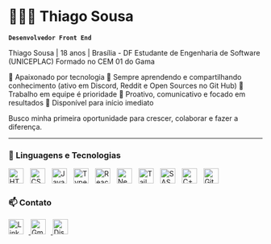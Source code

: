 # 👩🏻‍💻 Thiago Sousa

**`Desenvolvedor Front End`**

Thiago Sousa | 18 anos | Brasília - DF
Estudante de Engenharia de Software (UNICEPLAC)
Formado no CEM 01 do Gama

🔹 Apaixonado por tecnologia
🔹 Sempre aprendendo e compartilhando conhecimento (ativo em Discord, Reddit e Open Sources no Git Hub)
🔹 Trabalho em equipe é prioridade
🔹 Proativo, comunicativo e focado em resultados
🔹 Disponível para início imediato

Busco minha primeira oportunidade para crescer, colaborar e fazer a diferença.



---

### 🤖 Linguagens e Tecnologias

<img 
    align="left" 
    alt="HTML"
    title="HTML" 
    width="30px" 
    style="padding-right: 10px;" 
    src="https://cdn.jsdelivr.net/gh/devicons/devicon@latest/icons/html5/html5-original.svg" 
/>
<img 
    align="left" 
    alt="CSS" 
    title="CSS"
    width="30px" 
    style="padding-right: 10px;" 
    src="https://cdn.jsdelivr.net/gh/devicons/devicon@latest/icons/css3/css3-original.svg" 
/>
<img 
    align="left" 
    alt="JavaScript" 
    title="JavaScript"
    width="30px" 
    style="padding-right: 10px;" 
    src="https://cdn.jsdelivr.net/gh/devicons/devicon@latest/icons/javascript/javascript-original.svg" 
/>
<img 
    align="left" 
    alt="TypeScript"
    title="TypeScript" 
    width="30px" 
    style="padding-right: 10px;" 
    src="https://cdn.jsdelivr.net/gh/devicons/devicon@latest/icons/typescript/typescript-original.svg" 
/>
<img 
    align="left" 
    alt="React"
    title="React" 
    width="30px" 
    style="padding-right: 10px;" 
    src="https://cdn.jsdelivr.net/gh/devicons/devicon@latest/icons/react/react-original.svg" 
/>
<img 
    align="left" 
    alt="Next.js" 
    title="Next.js"
    width="30px" 
    style="padding-right: 10px;" 
    src="https://cdn.jsdelivr.net/gh/devicons/devicon@latest/icons/nextjs/nextjs-original.svg" 
/>
<img 
    align="left" 
    alt="Tailwind" 
    title="Tailwind"
    width="30px" 
    style="padding-right: 10px;" 
    src="https://cdn.jsdelivr.net/gh/devicons/devicon@latest/icons/tailwindcss/tailwindcss-original.svg" 
/>
<img 
    align="left" 
    alt="SASS" 
    title="SASS"
    width="30px" 
    style="padding-right: 10px;" 
    src="https://cdn.jsdelivr.net/gh/devicons/devicon@latest/icons/sass/sass-original.svg" 
/>
<img 
    align="left" 
    alt="C++" 
    title="C++"
    width="30px" 
    style="padding-right: 10px;" 
    src="https://cdn.jsdelivr.net/gh/devicons/devicon@latest/icons/cplusplus/cplusplus-original.svg" 
/>
<img 
    align="left" 
    alt="Git" 
    title="Git"
    width="30px" 
    style="padding-right: 10px;" 
    src="https://cdn.jsdelivr.net/gh/devicons/devicon@latest/icons/git/git-original.svg" 
/>
<br>
<br>

### 📫 Contato

<p align="left">
    <a href="https://www.linkedin.com/in/thiago-de-sousa-oliveira-99b742353/" target="_blank">
        <img 
            alt="LinkedIn" 
            title="LinkedIn" 
            width="30px" 
            style="padding-right: 10px;" 
            src="https://cdn.jsdelivr.net/gh/devicons/devicon@latest/icons/linkedin/linkedin-original.svg" 
        />
    </a>
    <a href="mailto:oliveira.thiago2202@gmail.com">
        <img 
            alt="Gmail" 
            title="Gmail" 
            width="30px" 
            style="padding-right: 10px;" 
            src="https://cdn.jsdelivr.net/gh/devicons/devicon@latest/icons/google/google-original.svg" 
        />
    </a>
    <a href="https://discord.com/users/psr.j1614223">
        <img 
            alt="Discord" 
            title="Discord" 
            width="30px" 
            style="padding-right: 10px;" 
            src="https://www.svgrepo.com/show/353655/discord-icon.svg" 
        />
    </a>
</p>


